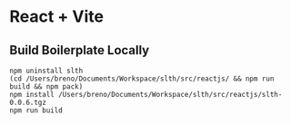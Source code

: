 # React + Vite

## Build Boilerplate Locally

```
npm uninstall slth
(cd /Users/breno/Documents/Workspace/slth/src/reactjs/ && npm run build && npm pack)
npm install /Users/breno/Documents/Workspace/slth/src/reactjs/slth-0.0.6.tgz
npm run build
```

